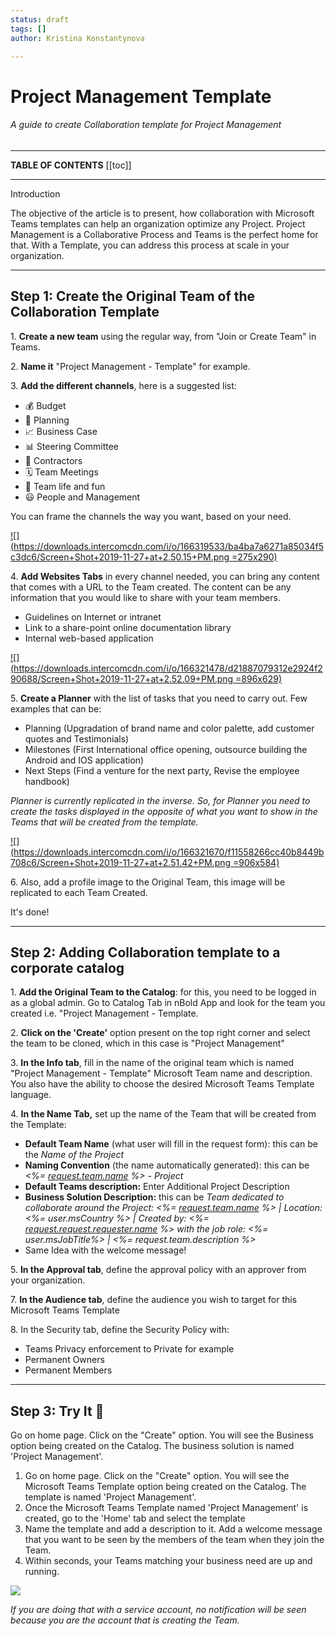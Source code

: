 ```yaml
---
status: draft
tags: []
author: Kristina Konstantynova

---
```

# **Project Management Template**

###### A guide to create Collaboration template for Project Management

***

**TABLE OF CONTENTS**
\[\[toc\]\]

***

Introduction

The objective of the article is to present, how collaboration with Microsoft Teams templates can help an organization optimize any Project. Project Management is a Collaborative Process and Teams is the perfect home for that. With a Template, you can address this process at scale in your organization.

***

## Step 1: Create the Original Team of the Collaboration Template

1\. **Create a new team** using the regular way, from "Join or Create Team" in Teams.

2\. **Name it** "Project Management - Template" for example.

3\. **Add the different channels**, here is a suggested list:

* 💰 Budget
* 📅 Planning
* 📈 Business Case
* 📊 Steering Committee
* 📝 Contractors
* 🗓 Team Meetings
* 🤣 Team life and fun
* 😃 People and Management

You can frame the channels the way you want, based on your need.

[![](https://downloads.intercomcdn.com/i/o/166319533/ba4ba7a6271a85034f5c3dc6/Screen+Shot+2019-11-27+at+2.50.15+PM.png =275x290)](https://downloads.intercomcdn.com/i/o/166319533/ba4ba7a6271a85034f5c3dc6/Screen+Shot+2019-11-27+at+2.50.15+PM.png)

4\. **Add Websites Tabs** in every channel needed, you can bring any content that comes with a URL to the Team created. The content can be any information that you would like to share with your team members.

* Guidelines on Internet or intranet
* Link to a share-point online documentation library
* Internal web-based application

[![](https://downloads.intercomcdn.com/i/o/166321478/d21887079312e2924f290688/Screen+Shot+2019-11-27+at+2.52.09+PM.png =896x629)](https://downloads.intercomcdn.com/i/o/166321478/d21887079312e2924f290688/Screen+Shot+2019-11-27+at+2.52.09+PM.png)

5\. **Create a Planner** with the list of tasks that you need to carry out. Few examples that can be:

* Planning (Upgradation of brand name and color palette, add customer quotes and Testimonials)
* Milestones (First International office opening, outsource building the Android and IOS application)
* Next Steps (Find a venture for the next party, Revise the employee handbook)

_Planner is currently replicated in the inverse. So, for Planner you need to create the tasks displayed in the opposite of what you want to show in the Teams that will be created from the template._

[![](https://downloads.intercomcdn.com/i/o/166321670/f11558266cc40b8449b708c6/Screen+Shot+2019-11-27+at+2.51.42+PM.png =906x584)](https://downloads.intercomcdn.com/i/o/166321670/f11558266cc40b8449b708c6/Screen+Shot+2019-11-27+at+2.51.42+PM.png)

6\. Also, add a profile image to the Original Team, this image will be replicated to each Team Created.

It's done!

***

## Step 2: Adding Collaboration template to a corporate catalog

1\. **Add the Original Team to the Catalog**: for this, you need to be logged in as a global admin. Go to Catalog Tab in nBold App and look for the team you created i.e. "Project Management - Template.

2\. **Click on the 'Create'** option present on the top right corner and select the team to be cloned, which in this case is "Project Management"

3\. **In the Info tab**, fill in the name of the original team which is named "Project Management - Template" Microsoft Team name and description. You also have the ability to choose the desired Microsoft Teams Template language.

4\. **In the Name Tab,** set up the name of the Team that will be created from the Template:

* **Default Team Name** (what user will fill in the request form): this can be the _Name of the Project_
* **Naming Convention** (the name automatically generated): this can be _<%=_ [_request.team.name_](http://request.team.name/) _%> - Project_
* **Default Teams description:** Enter Additional Project Description
* **Business Solution Description:** this can be _Team dedicated to collaborate around the Project: <%=_ [_request.team.name_](http://request.team.name/) _%> | Location: <%= user.msCountry %> | Created by: <%=_ [_request.request.requester.name_](http://request.request.requester.name/) _%> with the job role: <%= user.msJobTitle%> | <%= request.team.description %>_
* Same Idea with the welcome message!

5\. **In the Approval tab**, define the approval policy with an approver from your organization.

7\. **In the Audience tab**, define the audience you wish to target for this Microsoft Teams Template

8\. In the Security tab, define the Security Policy with:

* Teams Privacy enforcement to Private for example
* Permanent Owners
* Permanent Members

***

## Step 3: Try It 🚀

Go on home page. Click on the "Create" option. You will see the Business option being created on the Catalog. The business solution is named 'Project Management'.

1. Go on home page. Click on the "Create" option. You will see the Microsoft Teams Template option being created on the Catalog. The template is named 'Project Management'.
2. Once the Microsoft Teams Template named 'Project Management' is created, go to the 'Home' tab and select the template
3. Name the template and add a description to it. Add a welcome message that you want to be seen by the members of the team when they join the Team.
4. Within seconds, your Teams matching your business need are up and running.

![](/uploads/screenshot-2022-02-10-at-20-59-29.png)

_If you are doing that with a service account, no notification will be seen because you are the account that is creating the Team._